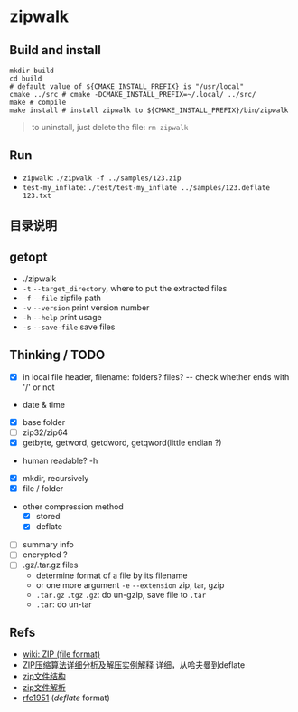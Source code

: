 # zipwalk

## Build and install

```shell
mkdir build
cd build
# default value of ${CMAKE_INSTALL_PREFIX} is "/usr/local"
cmake ../src # cmake -DCMAKE_INSTALL_PREFIX=~/.local/ ../src/
make # compile
make install # install zipwalk to ${CMAKE_INSTALL_PREFIX}/bin/zipwalk
```

> to uninstall, just delete the file: `rm zipwalk`

## Run

* `zipwalk`: `./zipwalk -f ../samples/123.zip`
* `test-my_inflate`: `./test/test-my_inflate ../samples/123.deflate 123.txt`

## 目录说明

## getopt

* ./zipwalk
* `-t` `--target_directory`, where to put the extracted files
* `-f` `--file` zipfile path
* `-v` `--version` print version number
* `-h` `--help` print usage
* `-s` `--save-file` save files

## Thinking / TODO

* [x] in local file header, filename: folders? files? -- check whether ends with '/' or not
* date & time
* [x] base folder
* [ ] zip32/zip64
* [x] getbyte, getword, getdword, getqword(little endian ?)
* human readable? -h
* [x] mkdir, recursively
* [x] file / folder
* other compression method
  * [x] stored
  * [x] deflate
* [ ] summary info
* [ ] encrypted ?
* [ ] .gz/.tar.gz files
  * determine format of a file by its filename
  * or one more argument `-e` `--extension` zip, tar, gzip
  * `.tar.gz` `.tgz` `.gz`: do un-gzip, save file to `.tar`
  * `.tar`: do un-tar

## Refs

* [wiki: ZIP (file format)](https://en.wikipedia.org/wiki/ZIP_(file_format))
* [ZIP压缩算法详细分析及解压实例解释](https://www.cnblogs.com/esingchan/p/3958962.html) 详细，从哈夫曼到deflate
* [zip文件结构](https://www.jianshu.com/p/717373dd3188)
* [zip文件解析](https://www.jianshu.com/p/e42b94967503)
* [rfc1951](http://tools.ietf.org/html/rfc1951) (*deflate* format)

